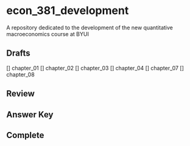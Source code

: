 # econ_381_development
A repository dedicated to the development of the new quantitative macroeconomics course at BYUI

## Drafts
[] chapter_01
[] chapter_02
[] chapter_03
[] chapter_04
[] chapter_07
[] chapter_08

## Review

## Answer Key

## Complete
